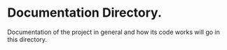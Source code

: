 # Documentation Directory. 
Documentation of the project in general and how its code works will go in this directory.